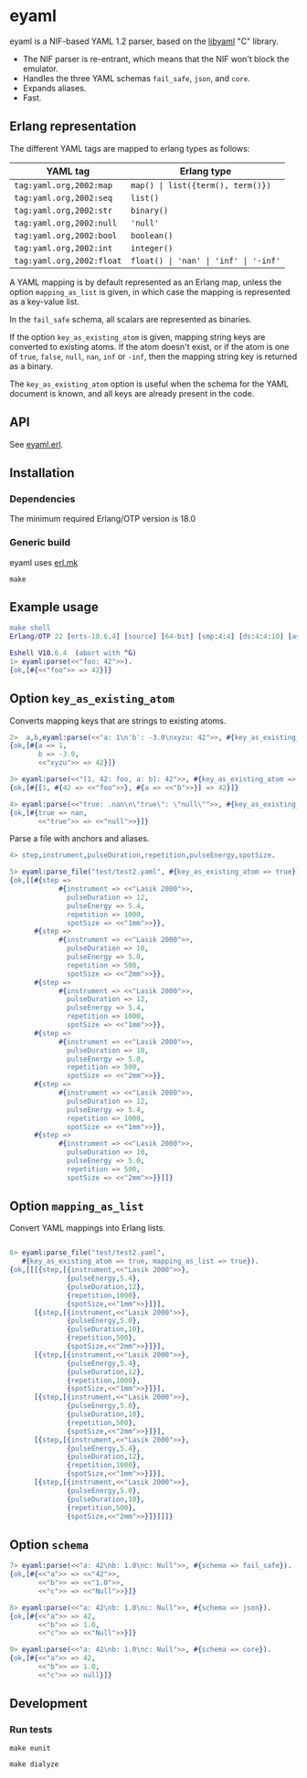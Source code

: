 # eyaml

eyaml is a NIF-based YAML 1.2 parser, based on the
[libyaml](https://pyyaml.org/wiki/LibYAML) "C" library.

- The NIF parser is re-entrant, which means that the NIF won't block
  the emulator.
- Handles the three YAML schemas `fail_safe`, `json`, and `core`.
- Expands aliases.
- Fast.

## Erlang representation

The different YAML tags are mapped to erlang types as follows:

YAML tag                  | Erlang type
--------------------------|----------------------------------
`tag:yaml.org,2002:map`   | `map() \| list({term(), term()})`
`tag:yaml.org,2002:seq`   | `list()`
`tag:yaml.org,2002:str`   | `binary()`
`tag:yaml.org,2002:null`  | `'null'`
`tag:yaml.org,2002:bool`  | `boolean()`
`tag:yaml.org,2002:int`   | `integer()`
`tag:yaml.org,2002:float` | `float() \| 'nan' \| 'inf' \| '-inf'`

A YAML mapping is by default represented as an Erlang map, unless the
option `mapping_as_list` is given, in which case the mapping is
represented as a key-value list.

In the `fail_safe` schema, all scalars are represented as binaries.

If the option `key_as_existing_atom` is given, mapping string keys are
converted to existing atoms.  If the atom doesn't exist, or if the
atom is one of `true`, `false`, `null`, `nan`, `inf` or `-inf`, then
the mapping string key is returned as a binary.

The `key_as_existing_atom` option is useful when the schema for the
YAML document is known, and all keys are already present in the code.

## API

See [eyaml.erl](src/eyaml.erl).

## Installation

### Dependencies

The minimum required Erlang/OTP version is 18.0

### Generic build

eyaml uses [erl.mk](https://github.com/mbj4668/erl.mk)

    make

## Example usage

```erlang
make shell
Erlang/OTP 22 [erts-10.6.4] [source] [64-bit] [smp:4:4] [ds:4:4:10] [async-threads:1]

Eshell V10.6.4  (abort with ^G)
1> eyaml:parse(<<"foo: 42">>).
{ok,[#{<<"foo">> => 42}]}
```

## Option `key_as_existing_atom`

Converts mapping keys that are strings to existing atoms.

```erlang
2>  a,b,eyaml:parse(<<"a: 1\n'b': -3.0\nxyzu: 42">>, #{key_as_existing_atom => true}).
{ok,[#{a => 1,
       b => -3.0,
       <<"xyzu">> => 42}]}

3> eyaml:parse(<<"[1, 42: foo, a: b]: 42">>, #{key_as_existing_atom => true}).
{ok,[#{[1, #{42 => <<"foo">>}, #{a => <<"b">>}] => 42}]}

4> eyaml:parse(<<"true: .nan\n\"true\": \"null\"">>, #{key_as_existing_atom => true}).
{ok,[#{true => nan,
       <<"true">> => <<"null">>}]}

```

Parse a file with anchors and aliases.

```erlang
4> step,instrument,pulseDuration,repetition,pulseEnergy,spotSize.

5> eyaml:parse_file("test/test2.yaml", #{key_as_existing_atom => true}).
{ok,[[#{step =>
            #{instrument => <<"Lasik 2000">>,
              pulseDuration => 12,
              pulseEnergy => 5.4,
              repetition => 1000,
              spotSize => <<"1mm">>}},
      #{step =>
            #{instrument => <<"Lasik 2000">>,
              pulseDuration => 10,
              pulseEnergy => 5.0,
              repetition => 500,
              spotSize => <<"2mm">>}},
      #{step =>
            #{instrument => <<"Lasik 2000">>,
              pulseDuration => 12,
              pulseEnergy => 5.4,
              repetition => 1000,
              spotSize => <<"1mm">>}},
      #{step =>
            #{instrument => <<"Lasik 2000">>,
              pulseDuration => 10,
              pulseEnergy => 5.0,
              repetition => 500,
              spotSize => <<"2mm">>}},
      #{step =>
            #{instrument => <<"Lasik 2000">>,
              pulseDuration => 12,
              pulseEnergy => 5.4,
              repetition => 1000,
              spotSize => <<"1mm">>}},
      #{step =>
            #{instrument => <<"Lasik 2000">>,
              pulseDuration => 10,
              pulseEnergy => 5.0,
              repetition => 500,
              spotSize => <<"2mm">>}}]]}


```

## Option `mapping_as_list`

Convert YAML mappings into Erlang lists.

```erlang

6> eyaml:parse_file("test/test2.yaml",
   #{key_as_existing_atom => true, mapping_as_list => true}).
{ok,[[[{step,[{instrument,<<"Lasik 2000">>},
              {pulseEnergy,5.4},
              {pulseDuration,12},
              {repetition,1000},
              {spotSize,<<"1mm">>}]}],
      [{step,[{instrument,<<"Lasik 2000">>},
              {pulseEnergy,5.0},
              {pulseDuration,10},
              {repetition,500},
              {spotSize,<<"2mm">>}]}],
      [{step,[{instrument,<<"Lasik 2000">>},
              {pulseEnergy,5.4},
              {pulseDuration,12},
              {repetition,1000},
              {spotSize,<<"1mm">>}]}],
      [{step,[{instrument,<<"Lasik 2000">>},
              {pulseEnergy,5.0},
              {pulseDuration,10},
              {repetition,500},
              {spotSize,<<"2mm">>}]}],
      [{step,[{instrument,<<"Lasik 2000">>},
              {pulseEnergy,5.4},
              {pulseDuration,12},
              {repetition,1000},
              {spotSize,<<"1mm">>}]}],
      [{step,[{instrument,<<"Lasik 2000">>},
              {pulseEnergy,5.0},
              {pulseDuration,10},
              {repetition,500},
              {spotSize,<<"2mm">>}]}]]]}
```

## Option `schema`

```erlang
7> eyaml:parse(<<"a: 42\nb: 1.0\nc: Null">>, #{schema => fail_safe}).
{ok,[#{<<"a">> => <<"42">>,
       <<"b">> => <<"1.0">>,
       <<"c">> => <<"Null">>}]}

8> eyaml:parse(<<"a: 42\nb: 1.0\nc: Null">>, #{schema => json}).
{ok,[#{<<"a">> => 42,
       <<"b">> => 1.0,
       <<"c">> => <<"Null">>}]}

9> eyaml:parse(<<"a: 42\nb: 1.0\nc: Null">>, #{schema => core}).
{ok,[#{<<"a">> => 42,
       <<"b">> => 1.0,
       <<"c">> => null}]}
```

## Development

### Run tests

    make eunit

    make dialyze
